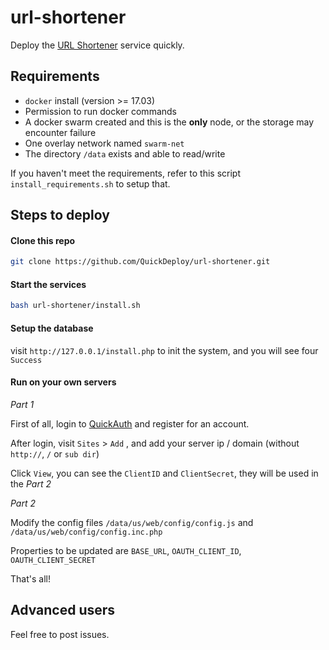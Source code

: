 # url-shortener

Deploy the [URL Shortener](https://github.com/newnius/short-link) service quickly.

## Requirements

  - `docker` install (version >= 17.03)
  - Permission to run docker commands
  - A docker swarm created and this is the **only** node, or the storage may encounter failure
  - One overlay network named `swarm-net`
  - The directory `/data` exists and able to read/write

If you haven't meet the requirements, refer to this script `install_requirements.sh` to setup that.

## Steps to deploy

#### Clone this repo

```bash
git clone https://github.com/QuickDeploy/url-shortener.git
```

#### Start the services

```bash
bash url-shortener/install.sh
```

#### Setup the database

visit `http://127.0.0.1/install.php` to init the system, and you will see four `Success`

#### Run on your own servers

*Part 1*

First of all, login to [QuickAuth](https://quickauth.newnius.com/) and register for an account.

After login, visit `Sites` > `Add` , and add your server ip / domain (without `http://`, `/` or `sub dir`)

Click `View`, you can see the `ClientID` and `ClientSecret`, they will be used in the *Part 2*

*Part 2*

Modify the config files `/data/us/web/config/config.js` and `/data/us/web/config/config.inc.php` 

Properties to be updated are `BASE_URL`, `OAUTH_CLIENT_ID`, `OAUTH_CLIENT_SECRET`

That's all!

## Advanced users

Feel free to post issues.